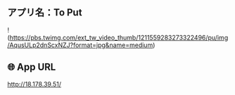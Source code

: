 ## アプリ名：To Put

!(https://pbs.twimg.com/ext_tw_video_thumb/1211559283273322496/pu/img/AqusULp2dnScxNZJ?format=jpg&name=medium)

## 🌐 App URL
http://18.178.39.51/






